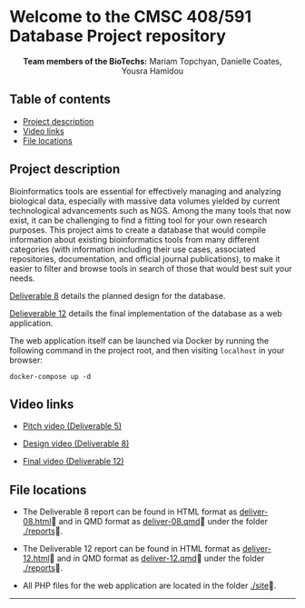 # Welcome to the CMSC 408/591 Database Project repository

<div align="center"><b>Team members of the BioTechs:</b> Mariam Topchyan, Danielle Coates, Yousra Hamidou </div>

## Table of contents

- [Project description](#-project-description)
- [Video links](#video-links)
- [File locations](#file-locations)

## Project description

Bioinformatics tools are essential for effectively managing and analyzing biological data, especially with massive data volumes yielded by current technological advancements such as NGS. Among the many tools that now exist, it can be challenging to find a fitting tool for your own research purposes. This project aims to create a database that would compile information about existing bioinformatics tools from many different categories (with information including their use cases, associated repositories, documentation, and official journal publications), to make it easier to filter and browse tools in search of those that would best suit your needs.

[Deliverable 8](reports/deliver-08.html) details the planned design for the database.

[Delieverable 12](reports/deliver-12.html) details the final implementation of the database as a web application.

The web application itself can be launched via Docker by running the following command in the project root, and then visiting ```localhost``` in your browser:
```
docker-compose up -d
```

## Video links
* <a href=https://vcu.mediaspace.kaltura.com/media/Deliverable%205%20-%20Topic%20Proposal%3A%20Database%20of%20Bioinformatics%20Tools/1_a0vnva4j>Pitch video (Deliverable 5)</a>

* <a href=https://vcu.mediaspace.kaltura.com/media/Deliverable%208%20-%20Database%20Design/1_merrm6pk>Design video (Deliverable 8)</a>

* <a href=https://vcu.mediaspace.kaltura.com/media/CMSC+408+591+-+Deliverable+12/1_m9uwemsk>Final video (Deliverable 12)</a>

## File locations

- The Deliverable 8 report can be found in HTML format as [deliver-08.html](reports/deliver-08.html)📝 and in QMD format as [deliver-08.qmd](reports/deliver-08.qmd)📝 under the folder [./reports](reports)📁.

- The Deliverable 12 report can be found in HTML format as [deliver-12.html](reports/deliver-12.html)📝 and in QMD format as [deliver-12.qmd](reports/deliver-12.qmd)📝 under the folder [./reports](reports)📁.

- All PHP files for the web application are located in the folder [./site](./site)📁.

---
